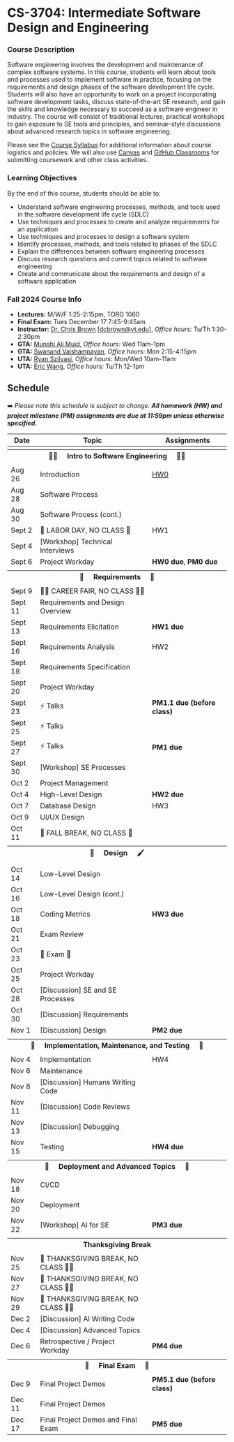 # CS-3704: Intermediate Software Design and Engineering

### Course Description

Software engineering involves the development and maintenance of complex software systems. In this course, students will learn about tools and processes used to implement software in practice, focusing on the requirements and design phases of the software development life cycle. Students will also have an opportunity to work on a project incorporating software development tasks, discuss state-of-the-art SE research, and gain the skills and knowledge necessary to succeed as a software engineer in industry. The course will consist of traditional lectures, practical workshops to gain exposure to SE tools and principles, and seminar-style discussions about advanced research topics in software engineering.

Please see the [Course Syllabus](https://docs.google.com/document/d/1jGqHKlM8QHy8utRZ1Kg8g8SqumzIuqXvaba-oTESLvI/edit?usp=sharing) for additional information about course logistics and policies. We will also use [Canvas](https://canvas.vt.edu/courses/196188) and [GitHub Classrooms](https://classroom.github.com/classrooms/97977962-cs3704-vt-fall24-classroom) for submitting coursework and other class activities.

### Learning Objectives

By the end of this course, students should be able to:
* Understand software engineering processes, methods, and tools used in the software development life cycle (SDLC)
* Use techniques and processes to create and analyze requirements for an application
* Use techniques and processes to design a software system
* Identify processes, methods, and tools related to phases of the SDLC
* Explain the differences between software engineering processes
* Discuss research questions and current topics related to software engineering
* Create and communicate about the requirements and design of a software application


### Fall 2024 Course Info

* **Lectures:** M/W/F 1:25-2:15pm, TORG 1060
* **Final Exam:** Tues December 17 7:45-9:45am
* **Instructor:** [Dr. Chris Brown](https://chbrown13.github.io) [dcbrown@vt.edu], *Office hours:* Tu/Th 1:30-2:30pm
* **GTA:** [Munshi Ali Muid](munshira@vt.edu), *Office hours:* Wed 11am-1pm
* **GTA:** [Swanand Vaishampayan](swanandsv@vt.edu), *Office hours:* Mon 2:15-4:15pm
* **UTA:** [Ryan Szilvasi](rszilvasi@vt.edu), *Office hours:* Mon/Wed 10am-11am
* **UTA:** [Eric Wang](ericwang42@vt.edu), *Office hours:* Tu/Th 12-1pm

## Schedule

➡️ _Please note this schedule is subject to change. **All homework (HW) and project milestone (PM) assignments are due at 11:59pm unless otherwise specified.**_

| Date     | Topic                            |  Assignments       |
|----------|----------------------------------|------------------  |
| <tr><th colspan=3> 👨‍💻 &nbsp;&nbsp;&nbsp; Intro to Software Engineering &nbsp;&nbsp;&nbsp; 👩‍💻 </th></tr> |
| Aug 26  | Introduction | [HW0](HWs/HW0.md) |
| Aug 28  | Software Process | |
| Aug 30  | Software Process (cont.) |  |
| Sept 2  | 💼 LABOR DAY, NO CLASS 🌄 | HW1 |
| Sept 4  | [Workshop] Technical Interviews |  |
| Sept 6  | Project Workday  | **HW0 due**, **PM0 due** |
| <tr><th colspan=3> 📝 &nbsp;&nbsp;&nbsp; Requirements &nbsp;&nbsp;&nbsp; 📖 </th></tr> |
| Sept 9  | 👩‍💼 CAREER FAIR, NO CLASS 👨‍💼 |  |
| Sept 11 | Requirements and Design Overview |  |
| Sept 13 | Requirements Elicitation | **HW1 due** |
| Sept 16 | Requirements Analysis | HW2 |
| Sept 18 | Requirements Specification |  |
| Sept 20 | Project Workday | |
| Sept 23 | ⚡ Talks | **PM1.1 due (before class)** |
| Sept 25 | ⚡ Talks | |
| Sept 27 | ⚡ Talks | **PM1 due** |
| Sept 30 | [Workshop] SE Processes | |
| Oct 2   | Project Management| |
| Oct 4   | High-Level Design | **HW2 due** |
| Oct 7   | Database Design | HW3 |
| Oct 9   | UI/UX Design  | |
| Oct 11  | 🍂 FALL BREAK, NO CLASS 🍁 |  |
| <tr><th colspan=3> 🎨 &nbsp;&nbsp;&nbsp; Design &nbsp;&nbsp;&nbsp; 🖌️ </th></tr> |
| Oct 14  | Low-Level Design |  |
| Oct 16  | Low-Level Design (cont.) |  |
| Oct 18  | Coding Metrics | **HW3 due** |
| Oct 21  | Exam Review |  |
| Oct 23  | 💯 Exam 💯 | |
| Oct 25  | Project Workday |  |
| Oct 28  | [Discussion] SE and SE Processes |  |
| Oct 30  | [Discussion] Requirements |  |
| Nov 1   | [Discussion] Design | **PM2 due** |
| <tr><th colspan=3>  🧹 &nbsp;&nbsp;&nbsp; Implementation, Maintenance, and Testing &nbsp;&nbsp;&nbsp; 🧪  </th></tr> |
| Nov 4   | Implementation | HW4 |
| Nov 6   | Maintenance | |
| Nov 8   | [Discussion] Humans Writing Code  | |
| Nov 11  | [Discussion] Code Reviews | |
| Nov 13  | [Discussion] Debugging | | 
| Nov 15  | Testing |  **HW4 due** |
|  <tr><th colspan=3> 🧪 &nbsp;&nbsp;&nbsp; Deployment and Advanced Topics &nbsp;&nbsp;&nbsp; 👀 </th></tr> |
| Nov 18  | CI/CD |  |
| Nov 20  | Deployment | |
| Nov 22  | [Workshop] AI for SE | **PM3 due** |
|  <tr><th colspan=3> Thanksgiving Break </th></tr> |
| Nov 25 | 🦃 THANKSGIVING BREAK, NO CLASS 🙏🏿 | |
| Nov 27 | 🦃 THANKSGIVING BREAK, NO CLASS 🙏🏿 | |
| Nov 29 | 🦃 THANKSGIVING BREAK, NO CLASS 🙏🏿 | |
| Dec 2  | [Discussion] AI Writing Code  |  |
| Dec 4  | [Discussion] Advanced Topics | |
| Dec 6  | Retrospective / Project Workday | **PM4 due** |
|  <tr><th colspan=3>  💯 &nbsp;&nbsp;&nbsp; Final Exam &nbsp;&nbsp;&nbsp; 💯  </th></tr> |
| Dec 9  | Final Project Demos | **PM5.1 due (before class)** |
| Dec 11 | Final Project Demos | |
| Dec 17 | Final Project Demos and Final Exam | **PM5 due** |
